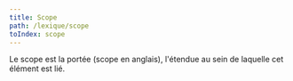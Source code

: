 ```yaml
---
title: Scope
path: /lexique/scope
toIndex: scope
---
```


Le scope est la portée (scope en anglais), l'étendue au sein de laquelle cet élément est lié.
